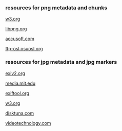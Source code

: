 
### resources for png metadata and chunks

[w3.org](https://www.w3.org/TR/PNG-Chunks.html) <br>

[libpng.org](http://www.libpng.org/pub/png/spec/1.2/PNG-Chunks.html) <br>

[accusoft.com](https://help.accusoft.com/ImageGear/v18.2/Windows/ActiveX/IGAX-10-56.html) <br> 

[ftp-osl.osuosl.org](https://ftp-osl.osuosl.org/pub/libpng/documents/pngext-1.5.0.html) <br>


### resources for jpg metadata and jpg markers

[exiv2.org](https://www.exiv2.org/tags.html) <br>

[media.mit.edu](https://www.media.mit.edu/pia/Research/deepview/exif.html) <br>

[exiftool.org](https://www.exiftool.org/TagNames/EXIF.html) <br>

[w3.org](https://www.w3.org/Graphics/JPEG/jfif3.pdf) <br>

[disktuna.com](https://www.disktuna.com/list-of-jpeg-markers/) <br>

[videotechnology.com](https://www.videotechnology.com/jpeg/j1.html) <br>

